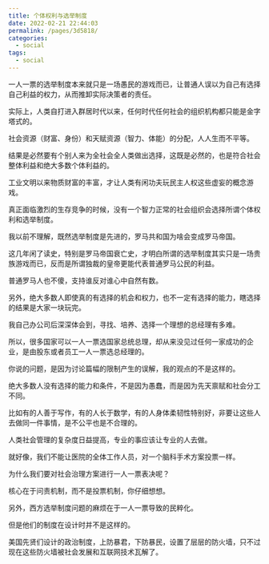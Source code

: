 ```yaml
---
title: 个体权利与选举制度
date: 2022-02-21 22:44:03
permalink: /pages/3d5818/
categories:
  - social
tags:
  - social
---
```

一人一票的选举制度本来就只是一场愚民的游戏而已，让普通人误以为自己有选择自己利益的权力，从而推卸实际决策者的责任。

实际上，人类自打进入群居时代以来，任何时代任何社会的组织机构都只能是金字塔式的。

社会资源（财富、身份）和天赋资源（智力、体能）的分配，人人生而不平等。

结果是必然要有个别人来为全社会全人类做出选择，这既是必然的，也是符合社会整体利益和绝大多数个体利益的。

工业文明以来物质财富的丰富，才让人类有闲功夫玩民主人权这些虚妄的概念游戏。

真正面临激烈的生存竞争的时候，没有一个智力正常的社会组织会选择所谓个体权利和选举制度。

我以前不理解，既然选举制度是先进的，罗马共和国为啥会变成罗马帝国。

这几年闲了读史，特别是罗马帝国衰亡史，才明白所谓的选举制度其实只是一场贵族游戏而已，反而是所谓独裁的皇帝更能代表普通罗马公民的利益。

普通罗马人也不傻，支持谁反对谁心中自然有数。

另外，绝大多数人即使真的有选择的机会和权力，也不一定有选择的能力，瞎选择的结果是大家一块玩完。

我自己办公司后深深体会到，寻找、培养、选择一个理想的总经理有多难。

所以，很多国家可以一人一票选国家总统总理，却从来没见过任何一家成功的企业，是由股东或者员工一人一票选总经理的。

你说的问题，是因为讨论篇幅的限制产生的误解，我的观点的不是这样的。

绝大多数人没有选择的能力和条件，不是因为愚蠢，而是因为先天禀赋和社会分工不同。

比如有的人善于写作，有的人长于数学，有的人身体柔韧性特别好，非要让这些人去做同一件事情，是不公平也是不合理的。

人类社会管理的复杂度日益提高，专业的事应该让专业的人去做。

就好像，我们不能让医院的全体工作人员，对一个脑科手术方案投票一样。

为什么我们要对社会治理方案进行一人一票表决呢？

核心在于问责机制，而不是投票机制，你仔细想想。

另外，西方选举制度问题的麻烦在于一人一票导致的民粹化。

但是他们的制度在设计时并不是这样的。

美国先贤们设计的政治制度，上防暴君，下防暴民，设置了层层的防火墙，只不过现在这些防火墙被社会发展和互联网技术瓦解了。